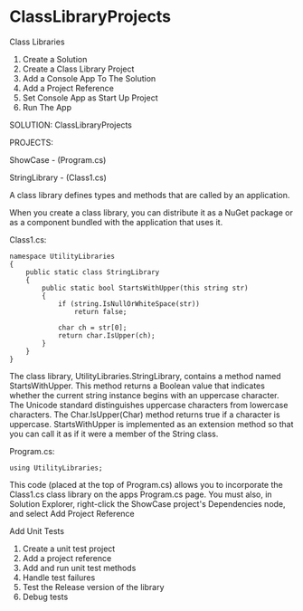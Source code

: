 # ClassLibraryProjects

Class Libraries

1.	Create a Solution
2.	Create a Class Library Project
3.	Add a Console App To The Solution
4.	Add a Project Reference
5.	Set Console App as Start Up Project
6.	Run The App

SOLUTION: 
ClassLibraryProjects

PROJECTS:

ShowCase -	(Program.cs)

StringLibrary -	(Class1.cs)

A class library defines types and methods that are called by an application. 

When you create a class library, you can distribute it as a NuGet package or as a component bundled with the application that uses it.

Class1.cs:
```
namespace UtilityLibraries
{
    public static class StringLibrary
    {
        public static bool StartsWithUpper(this string str)
        {
            if (string.IsNullOrWhiteSpace(str))
                return false;

            char ch = str[0];
            return char.IsUpper(ch);
        }
    }
} 
```
The class library, UtilityLibraries.StringLibrary, contains a method named StartsWithUpper. This method returns a Boolean value that indicates whether the current string instance begins with an uppercase character. The Unicode standard distinguishes uppercase characters from lowercase characters. The Char.IsUpper(Char) method returns true if a character is uppercase.
StartsWithUpper is implemented as an extension method so that you can call it as if it were a member of the String class.

Program.cs:
```
using UtilityLibraries;
```
This code (placed at the top of Program.cs) allows you to incorporate the Class1.cs class library on the apps Program.cs page.
You must also, in Solution Explorer, right-click the ShowCase project's Dependencies node, and select Add Project Reference

Add Unit Tests

1.	Create a unit test project
2.	Add a project reference
3.	Add and run unit test methods
4.	Handle test failures
5.	Test the Release version of the library
6.	Debug tests
